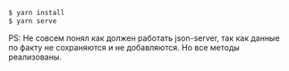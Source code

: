 ```sh
$ yarn install
$ yarn serve
```
PS:
Не совсем понял как должен работать json-server, так как данные по факту не сохраняются и не добавляются. Но все методы реализованы.
